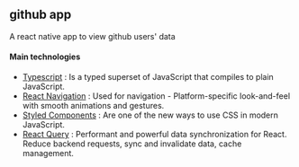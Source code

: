 ## github app
A react native app to view github users' data

#### Main technologies

* [Typescript](https://www.typescriptlang.org/) : Is a typed superset of JavaScript that compiles to plain JavaScript.
* [React Navigation](https://reactnavigation.org/docs/getting-started/) : Used for navigation - Platform-specific look-and-feel with smooth animations and gestures.
* [Styled Components](https://styled-components.com/) : Are one of the new ways to use CSS in modern JavaScript.
* [React Query](https://react-query.tanstack.com/) : Performant and powerful data synchronization for React. Reduce backend requests, sync and invalidate data, cache management.